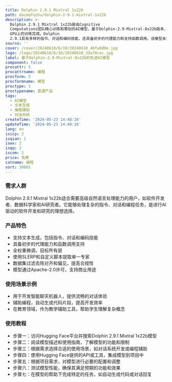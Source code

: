 ```yaml
---
title: Dolphin 2.9.1 Mixtral 1x22b
path: daimafuzhu/dolphin-2-9-1-mixtral-1x22b
description: >-
  Dolphin 2.9.1 Mixtral 1x22b是由Cognitive
  Computations团队精心训练和策划的AI模型，基于Dolphin-2.9-Mixtral-8x22b版本，拥有Apache-2.0许可。该模型具备64k上下文容量，通过16k序列长度的全权重微调，经过27小时在8个H100
  GPU上的训练完成。Dolphin
  2.9.1具有多样的指令、对话和编码技能，还具备初步的代理能力和支持函数调用。该模型未进行审查，数据集已过滤去除对齐和偏见，使其更加合规。建议在作为服务公开之前，实施自己的对齐层。
source: ''
cover: /cover/20240610/6/10/20240610_46fa0d0e.jpg
logo: /logo/20240610/6/10/20240610_3da78cec.jpg
label: 基于Dolphin-2.9-Mixtral-8x22b的先进AI模型
component: false
procattr: 5
procattrname: 编程
procform: 5
procformname: 模型
proctype: 1
proctypename: 普通产品
tags:
  - AI模型
  - 文本生成
  - 编程辅助
  - 对话系统
createTime: '2024-05-23 14:48:16'
updateTime: '2024-05-23 14:48:16'
lang: en
isicp: 2
isqian: 1
iswx: 2
isqq: 2
iscom: 2
price: 免费
catname: 编程
sort: 30665
---
```




### 需求人群
Dolphin 2.9.1 Mixtral 1x22b适合需要高级自然语言处理能力的用户，如软件开发者、数据科学家和AI研究者。它能够处理复杂的指令、对话和编程任务，是进行AI驱动的软件开发和研究的理想选择。

### 产品特色
* 支持文本生成，包括指令、对话和编码技能
* 具备初步的代理能力和函数调用支持
* 全权重微调，目标所有层
* 使用SLERP和自定义脚本提取单一专家
* 数据集过滤去除对齐和偏见，提高合规性
* 模型通过Apache-2.0许可，支持商业用途

### 使用场景示例
* 用于开发智能聊天机器人，提供流畅的对话体验
* 辅助编程，自动生成代码片段，提高开发效率
* 在教育领域，作为教学辅助工具，帮助学生理解复杂概念

### 使用教程
* 步骤一：访问Hugging Face平台并搜索Dolphin 2.9.1 Mixtral 1x22b模型
* 步骤二：阅读模型描述和使用指南，了解模型的功能和限制
* 步骤三：根据需求选择合适的使用场景，如对话系统开发或编程辅助
* 步骤四：使用Hugging Face提供的API或工具，集成模型到项目中
* 步骤五：根据项目需求，对模型进行必要的配置和调整
* 步骤六：测试模型性能，确保其满足预期的功能和效果
* 步骤七：在模型的帮助下完成特定的任务，如自动生成代码或对话回复

  

